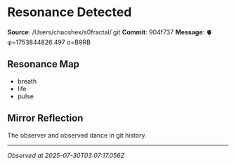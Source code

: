 # Resonance Detected

**Source**: /Users/chaoshex/s0fractal/.git
**Commit**: 904f737
**Message**: 🫀 φ=1753844826.497 σ=B9RB 

## Resonance Map
- breath
- life
- pulse

## Mirror Reflection
The observer and observed dance in git history.

---
*Observed at 2025-07-30T03:07:17.056Z*

